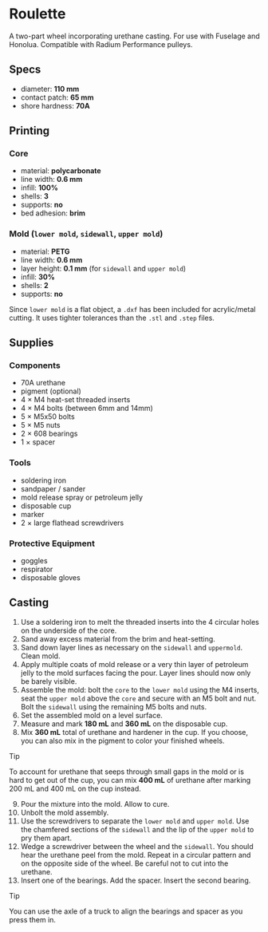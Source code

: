 # Roulette
A two-part wheel incorporating urethane casting. For use with Fuselage and Honolua. Compatible with Radium Performance pulleys.

## Specs
- diameter: **110 mm**
- contact patch: **65 mm**
- shore hardness: **70A**

## Printing
### Core
- material: **polycarbonate**
- line width: **0.6 mm**
- infill: **100%**
- shells: **3**
- supports: **no**
- bed adhesion: **brim**

### Mold (`lower mold`, `sidewall`, `upper mold`)
- material: **PETG**
- line width: **0.6 mm**
- layer height: **0.1 mm** (for `sidewall` and `upper mold`)
- infill: **30%**
- shells: **2**
- supports: **no**

Since `lower mold` is a flat object, a `.dxf` has been included for acrylic/metal cutting. It uses tighter tolerances than the `.stl` and `.step` files.

## Supplies
### Components
- 70A urethane
- pigment (optional)
- 4 × M4 heat-set threaded inserts
- 4 × M4 bolts (between 6mm and 14mm)
- 5 × M5x50 bolts
- 5 × M5 nuts
- 2 × 608 bearings
- 1 × spacer

### Tools
- soldering iron
- sandpaper / sander
- mold release spray or petroleum jelly
- disposable cup
- marker
- 2 × large flathead screwdrivers

### Protective Equipment
- goggles
- respirator
- disposable gloves

## Casting
1. Use a soldering iron to melt the threaded inserts into the 4 circular holes on the underside of the core.
2. Sand away excess material from the brim and heat-setting.
3. Sand down layer lines as necessary on the `sidewall` and `uppermold`. Clean mold.
4. Apply multiple coats of mold release or a very thin layer of petroleum jelly to the mold surfaces facing the pour. Layer lines should now only be barely visible.
5. Assemble the mold: bolt the `core` to the `lower mold` using the M4 inserts, seat the `upper mold` above the `core` and secure with an M5 bolt and nut. Bolt the `sidewall` using the remaining M5 bolts and nuts.
6. Set the assembled mold on a level surface. 
7. Measure and mark **180 mL** and **360 mL** on the disposable cup.
8. Mix **360 mL** total of urethane and hardener in the cup. If you choose, you can also mix in the pigment to color your finished wheels.
> [!TIP]
> To account for urethane that seeps through small gaps in the mold or is hard to get out of the cup, you can mix **400 mL** of urethane after marking 200 mL and 400 mL on the cup instead.
9. Pour the mixture into the mold. Allow to cure.
10. Unbolt the mold assembly.
11. Use the screwdrivers to separate the `lower mold` and `upper mold`. Use the chamfered sections of the `sidewall` and the lip of the `upper mold` to pry them apart.
12. Wedge a screwdriver between the wheel and the `sidewall`. You should hear the urethane peel from the mold. Repeat in a circular pattern and on the opposite side of the wheel. Be careful not to cut into the urethane.
13. Insert one of the bearings. Add the spacer. Insert the second bearing.
> [!TIP]
> You can use the axle of a truck to align the bearings and spacer as you press them in.
